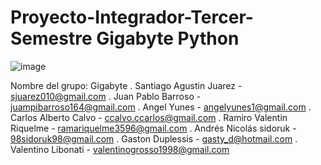 # Proyecto-Integrador-Tercer-Semestre Gigabyte Python

  ![image](https://github.com/CodeSystem2022/proyectoIntegrador3semetreGigabyte/assets/89102749/95c73e6a-5f2b-4a37-abdf-d847f3d4c595)

Nombre del grupo: Gigabyte
. Santiago Agustin Juarez - sjuarez010@gmail.com
. Juan Pablo Barroso - juampibarroso164@gmail.com
. Angel Yunes - angelyunes1@gmail.com 
. Carlos Alberto Calvo - ccalvo.ccarlos@gmail.com
. Ramiro Valentin Riquelme - ramariquelme3596@gmail.com 
. Andrés Nicolás sidoruk - 98sidoruk98@gmail.com
. Gaston Duplessis - gasty_d@hotmail.com
. Valentino Libonati - valentinogrosso1998@gmail.com
